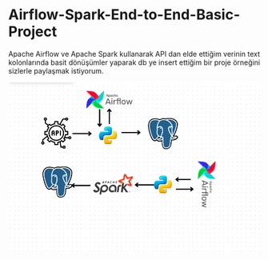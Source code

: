 # Airflow-Spark-End-to-End-Basic-Project
Apache Airflow ve Apache Spark kullanarak API dan elde ettiğim verinin text kolonlarında basit dönüşümler yaparak db ye insert ettiğim bir proje örneğini sizlerle paylaşmak istiyorum.

![proje görseli](images/2023-10-02_13-24.png)
